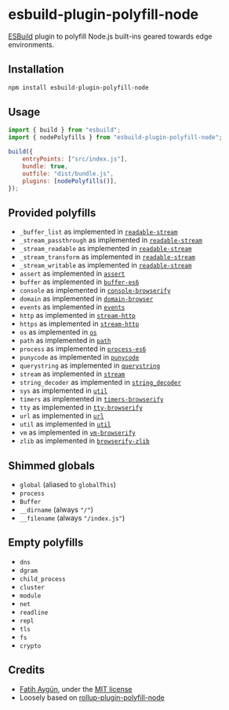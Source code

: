 # esbuild-plugin-polyfill-node

[ESBuild](https://esbuild.github.io/) plugin to polyfill Node.js built-ins geared towards edge environments.

## Installation

```sh
npm install esbuild-plugin-polyfill-node
```

## Usage

```js
import { build } from "esbuild";
import { nodePolyfills } from "esbuild-plugin-polyfill-node";

build({
	entryPoints: ["src/index.js"],
	bundle: true,
	outfile: "dist/bundle.js",
	plugins: [nodePolyfills()],
});
```

## Provided polyfills

- `_buffer_list` as implemented in [`readable-stream`](https://www.npmjs.com/package/readable-stream)
- `_stream_passthrough` as implemented in [`readable-stream`](https://www.npmjs.com/package/readable-stream)
- `_stream_readable` as implemented in [`readable-stream`](https://www.npmjs.com/package/readable-stream)
- `_stream_transform` as implemented in [`readable-stream`](https://www.npmjs.com/package/readable-stream)
- `_stream_writable` as implemented in [`readable-stream`](https://www.npmjs.com/package/readable-stream)
- `assert` as implemented in [`assert`](https://www.npmjs.com/package/assert)
- `buffer` as implemented in [`buffer-es6`](https://www.npmjs.com/package/buffer-es6)
- `console` as implemented in [`console-browserify`](https://www.npmjs.com/package/console-browserify)
- `domain` as implemented in [`domain-browser`](https://www.npmjs.com/package/domain-browser)
- `events` as implemented in [`events`](https://www.npmjs.com/package/events)
- `http` as implemented in [`stream-http`](https://www.npmjs.com/package/stream-http)
- `https` as implemented in [`stream-http`](https://www.npmjs.com/package/stream-http)
- `os` as implemented in [`os`](https://www.npmjs.com/package/os)
- `path` as implemented in [`path`](https://www.npmjs.com/package/path)
- `process` as implemented in [`process-es6`](https://www.npmjs.com/package/process-es6)
- `punycode` as implemented in [`punycode`](https://www.npmjs.com/package/punycode)
- `querystring` as implemented in [`querystring`](https://www.npmjs.com/package/querystring)
- `stream` as implemented in [`stream`](https://www.npmjs.com/package/stream)
- `string_decoder` as implemented in [`string_decoder`](https://www.npmjs.com/package/string_decoder)
- `sys` as implemented in [`util`](https://www.npmjs.com/package/util)
- `timers` as implemented in [`timers-browserify`](https://www.npmjs.com/package/timers-browserify)
- `tty` as implemented in [`tty-browserify`](https://www.npmjs.com/package/tty-browserify)
- `url` as implemented in [`url`](https://www.npmjs.com/package/url)
- `util` as implemented in [`util`](https://www.npmjs.com/package/util)
- `vm` as implemented in [`vm-browserify`](https://www.npmjs.com/package/vm-browserify)
- `zlib` as implemented in [`browserify-zlib`](https://www.npmjs.com/package/browserify-zlib)

## Shimmed globals

- `global` (aliased to `globalThis`)
- `process`
- `Buffer`
- `__dirname` (always `"/"`)
- `__filename` (always `"/index.js"`)

## Empty polyfills

- `dns`
- `dgram`
- `child_process`
- `cluster`
- `module`
- `net`
- `readline`
- `repl`
- `tls`
- `fs`
- `crypto`

## Credits

- [Fatih Aygün](https://github.com/cyco130), under the [MIT license](./LICENSE)
- Loosely based on [rollup-plugin-polyfill-node](https://github.com/FredKSchott/rollup-plugin-polyfill-node)
